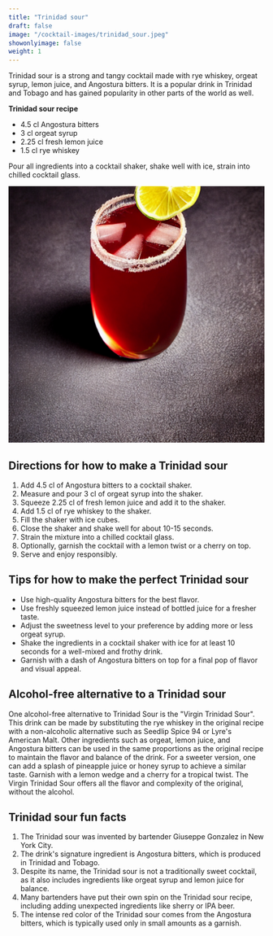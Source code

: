 ```yaml
---
title: "Trinidad sour"
draft: false
image: "/cocktail-images/trinidad_sour.jpeg"
showonlyimage: false
weight: 1
---
```


Trinidad sour is a strong and tangy cocktail made with rye whiskey, orgeat syrup, lemon juice, and Angostura bitters. It is a popular drink in Trinidad and Tobago and has gained popularity in other parts of the world as well.

<!--more-->

**Trinidad sour recipe**

- 4.5 cl Angostura bitters
- 3 cl orgeat syrup
- 2.25 cl fresh lemon juice
- 1.5 cl rye whiskey


Pour all ingredients into a cocktail shaker, shake well with ice, strain into chilled cocktail glass.

![](/cocktail-images/trinidad_sour.jpeg)


## Directions for how to make a Trinidad sour

1. Add 4.5 cl of Angostura bitters to a cocktail shaker.
2. Measure and pour 3 cl of orgeat syrup into the shaker.
3. Squeeze 2.25 cl of fresh lemon juice and add it to the shaker.
4. Add 1.5 cl of rye whiskey to the shaker.
5. Fill the shaker with ice cubes.
6. Close the shaker and shake well for about 10-15 seconds.
7. Strain the mixture into a chilled cocktail glass.
8. Optionally, garnish the cocktail with a lemon twist or a cherry on top.
9. Serve and enjoy responsibly.

## Tips for how to make the perfect Trinidad sour

- Use high-quality Angostura bitters for the best flavor. 
- Use freshly squeezed lemon juice instead of bottled juice for a fresher taste. 
- Adjust the sweetness level to your preference by adding more or less orgeat syrup. 
- Shake the ingredients in a cocktail shaker with ice for at least 10 seconds for a well-mixed and frothy drink. 
- Garnish with a dash of Angostura bitters on top for a final pop of flavor and visual appeal.

## Alcohol-free alternative to a Trinidad sour

One alcohol-free alternative to Trinidad Sour is the "Virgin Trinidad Sour". This drink can be made by substituting the rye whiskey in the original recipe with a non-alcoholic alternative such as Seedlip Spice 94 or Lyre's American Malt. Other ingredients such as orgeat, lemon juice, and Angostura bitters can be used in the same proportions as the original recipe to maintain the flavor and balance of the drink. For a sweeter version, one can add a splash of pineapple juice or honey syrup to achieve a similar taste. Garnish with a lemon wedge and a cherry for a tropical twist. The Virgin Trinidad Sour offers all the flavor and complexity of the original, without the alcohol.

## Trinidad sour fun facts

1. The Trinidad sour was invented by bartender Giuseppe Gonzalez in New York City.
2. The drink's signature ingredient is Angostura bitters, which is produced in Trinidad and Tobago.
3. Despite its name, the Trinidad sour is not a traditionally sweet cocktail, as it also includes ingredients like orgeat syrup and lemon juice for balance.
4. Many bartenders have put their own spin on the Trinidad sour recipe, including adding unexpected ingredients like sherry or IPA beer.
5. The intense red color of the Trinidad sour comes from the Angostura bitters, which is typically used only in small amounts as a garnish.
